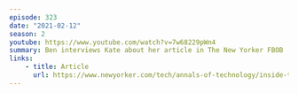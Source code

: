 ```yaml
---
episode: 323
date: "2021-02-12"
season: 2
youtube: https://www.youtube.com/watch?v=7w68229pWn4
summary: Ben interviews Kate about her article in The New Yorker FBOB
links:
    - title: Article
      url: https://www.newyorker.com/tech/annals-of-technology/inside-the-making-of-facebooks-supreme-court
---
```

